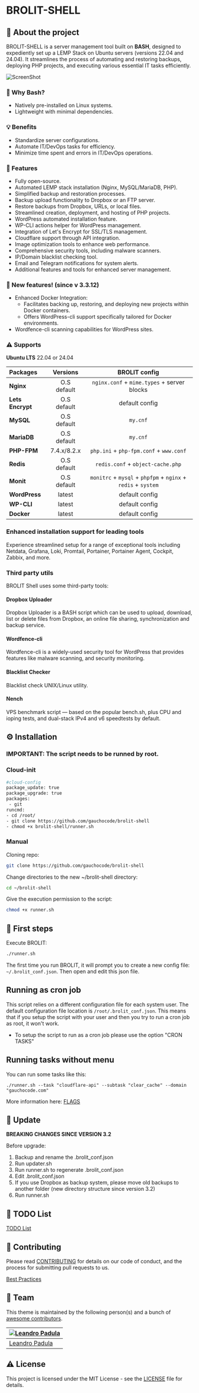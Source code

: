 # BROLIT-SHELL

## :star2: About the project
BROLIT-SHELL is a server management tool built on **BASH**, designed to expediently set up a LEMP Stack on Ubuntu servers (versions 22.04 and 24.04). It streamlines the process of automating and restoring backups, deploying PHP projects, and executing various essential IT tasks efficiently.

![ScreenShot](./screenshot.png)

### :space_invader: Why Bash?
* Natively pre-installed on Linux systems.
* Lightweight with minimal dependencies.

### :bulb: Benefits
* Standardize server configurations.
* Automate IT/DevOps tasks for efficiency.
* Minimize time spent and errors in IT/DevOps operations.

### :dart: Features
* Fully open-source.
* Automated LEMP stack installation (Nginx, MySQL/MariaDB, PHP).
* Simplified backup and restoration processes.
* Backup upload functionality to Dropbox or an FTP server.
* Restore backups from Dropbox, URLs, or local files.
* Streamlined creation, deployment, and hosting of PHP projects.
* WordPress automated installation feature.
* WP-CLI actions helper for WordPress management.
* Integration of Let's Encrypt for SSL/TLS management.
* Cloudflare support through API integration.
* Image optimization tools to enhance web performance.
* Comprehensive security tools, including malware scanners.
* IP/Domain blacklist checking tool.
* Email and Telegram notifications for system alerts.
* Additional features and tools for enhanced server management.

### :dart: New features! (since v 3.3.12)
* Enhanced Docker Integration:
  * Facilitates backing up, restoring, and deploying new projects within Docker containers.
  * Offers WordPress-cli support specifically tailored for Docker environments.
* Wordfence-cli scanning capabilities for WordPress sites.

### :warning: Supports

**Ubuntu LTS** 22.04 or 24.04

| Packages | Versions | BROLIT config |
| :------------- | :----------: | :----------: |
| **Nginx** | O.S default | `nginx.conf` + `mime.types` + server blocks |
| **Lets Encrypt** | O.S default | default config |
| **MySQL** | O.S default | `my.cnf` |
| **MariaDB** | O.S default | `my.cnf` |
| **PHP-FPM** | 7.4.x/8.2.x | `php.ini` + `php-fpm.conf` + `www.conf` |
| **Redis** | O.S default | `redis.conf` + `object-cache.php` |
| **Monit** | O.S default | `monitrc` + `mysql` + `phpfpm` + `nginx` + `redis` + `system` |
| **WordPress** | latest | default config |
| **WP-CLI** | latest | default config |
| **Docker** | latest | default config |

### Enhanced installation support for leading tools
Experience streamlined setup for a range of exceptional tools including Netdata, Grafana, Loki, Promtail, Portainer, Portainer Agent, Cockpit, Zabbix, and more.

### Third party utils
BROLIT Shell uses some third-party tools:

#### Dropbox Uploader
Dropbox Uploader is a BASH script which can be used to upload, download, list or delete files from Dropbox, an online file sharing, synchronization and backup service.

#### Wordfence-cli
Wordfence-cli is a widely-used security tool for WordPress that provides features like malware scanning, and security monitoring.

#### Blacklist Checker
Blacklist check UNIX/Linux utility.

#### Nench
VPS benchmark script — based on the popular bench.sh, plus CPU and ioping tests, and dual-stack IPv4 and v6 speedtests by default.

## :gear: Installation

### IMPORTANT: The script needs to be runned by root.
### Cloud-init
```bash
#cloud-config
package_update: true
package_upgrade: true
packages:
 - git
runcmd:
- cd /root/
- git clone https://github.com/gauchocode/brolit-shell
- chmod +x brolit-shell/runner.sh
```

### Manual
Cloning repo:
```bash
git clone https://github.com/gauchocode/brolit-shell
```

Change directories to the new ~/brolit-shell directory:
```bash
cd ~/brolit-shell
```

Give the execution permission to the script:
```bash
chmod +x runner.sh
```

## :triangular_flag_on_post: First steps
Execute BROLIT:
```bash
./runner.sh
```

The first time you run BROLIT, it will prompt you to create a new config file: `~/.brolit_conf.json`. Then open and edit this json file.

## Running as cron job
This script relies on a different configuration file for each system user. The default configuration file location is `/root/.brolit_conf.json`.
This means that if you setup the script with your user and then you try to run a cron job as root, it won't work.

* To setup the script to run as a cron job please use the option "CRON TASKS"

## Running tasks without menu
You can run some tasks like this:
```
./runner.sh --task "cloudflare-api" --subtask "clear_cache" --domain "gauchocode.com"
```

More information here: [FLAGS](./docs/DOC-flags.md)

## 🚨 Update
**BREAKING CHANGES SINCE VERSION 3.2**

Before upgrade:

1. Backup and rename the .brolit_conf.json
2. Run updater.sh
3. Run runner.sh to regenerate .brolit_conf.json
4. Edit .brolit_conf.json
5. If you use Dropbox as backup system, please move old backups to another folder (new directory structure since version 3.2)
6. Run runner.sh

## :compass: TODO List
[TODO List](./docs/TODO.md)

## :wave: Contributing
Please read [CONTRIBUTING](./docs/CONTRIBUTING.md) for details on our code of conduct, and the process for submitting pull requests to us.

[Best Practices](./docs/CODE.md)

## :busts_in_silhouette: Team
This theme is maintained by the following person(s) and a bunch of [awesome contributors](https://github.com/gauchocode/brolit-shell/graphs/contributors).

[![Leandro Padula](https://github.com/lpadula.png?size=100)](https://github.com/lpadula) |
--- |
[Leandro Padula](https://github.com/lpadula) |

## :warning: License
This project is licensed under the MIT License - see the [LICENSE](./LICENSE) file for details.